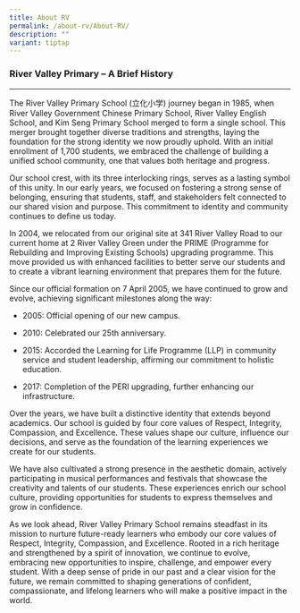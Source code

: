 ```yaml
---
title: About RV
permalink: /about-rv/About-RV/
description: ""
variant: tiptap
---
```

<h3>River Valley Primary – A Brief History</h3>
<hr>
<p>The River Valley Primary School (立化小学) journey began in 1985, when River
Valley Government Chinese Primary School, River Valley English School,
and Kim Seng Primary School merged to form a single school. This merger
brought together diverse traditions and strengths, laying the foundation
for the strong identity we now proudly uphold. With an initial enrollment
of 1,700 students, we embraced the challenge of building a unified school
community, one that values both heritage and progress.</p>
<p></p>
<p>Our school crest, with its three interlocking rings, serves as a lasting
symbol of this unity. In our early years, we focused on fostering a strong
sense of belonging, ensuring that students, staff, and stakeholders felt
connected to our shared vision and purpose. This commitment to identity
and community continues to define us today.</p>
<p></p>
<p>In 2004, we relocated from our original site at 341 River Valley Road
to our current home at 2 River Valley Green under the PRIME (Programme
for Rebuilding and Improving Existing Schools) upgrading programme. This
move provided us with enhanced facilities to better serve our students
and to create a vibrant learning environment that prepares them for the
future.</p>
<p></p>
<p>Since our official formation on 7 April 2005, we have continued to grow
and evolve, achieving significant milestones along the way:</p>
<ul data-tight="true" class="tight">
<li>
<p>2005: Official opening of our new campus.</p>
</li>
<li>
<p>2010: Celebrated our 25th anniversary.</p>
</li>
<li>
<p>2015: Accorded the Learning for Life Programme (LLP) in community service
and student leadership, affirming our commitment to holistic education.</p>
</li>
<li>
<p>2017: Completion of the PERI upgrading, further enhancing our infrastructure.</p>
</li>
</ul>
<p></p>
<p>Over the years, we have built a distinctive identity that extends beyond
academics. Our school is guided by four core values of Respect, Integrity,
Compassion, and Excellence. These values shape our culture, influence our
decisions, and serve as the foundation of the learning experiences we create
for our students.</p>
<p></p>
<p>We have also cultivated a strong presence in the aesthetic domain, actively
participating in musical performances and festivals that showcase the creativity
and talents of our students. These experiences enrich our school culture,
providing opportunities for students to express themselves and grow in
confidence.</p>
<p></p>
<p>As we look ahead, River Valley Primary School remains steadfast in its
mission to nurture future-ready learners who embody our core values of
Respect, Integrity, Compassion, and Excellence. Rooted in a rich heritage
and strengthened by a spirit of innovation, we continue to evolve, embracing
new opportunities to inspire, challenge, and empower every student. With
a deep sense of pride in our past and a clear vision for the future, we
remain committed to shaping generations of confident, compassionate, and
lifelong learners who will make a positive impact in the world.</p>